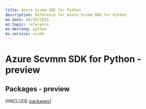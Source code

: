 ```yaml
---
title: Azure Scvmm SDK for Python
description: Reference for Azure Scvmm SDK for Python
ms.date: 04/29/2025
ms.topic: reference
ms.devlang: python
ms.service: scvmm
---
```

# Azure Scvmm SDK for Python - preview
## Packages - preview
[!INCLUDE [packages](scvmm-index.md)]